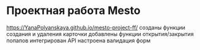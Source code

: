 # Проектная работа Mesto
https://YanaPolyanskaya.github.io/mesto-project-ff/
созданы функции создания и удаления карточки
добавлены функции открытия/закрытия попапов
интегрирован API
настроена валидация форм
